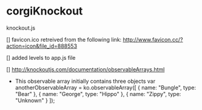 corgiKnockout
============================

<!-- Written by Kenneth P. Chang -->

knockout.js

[] favicon.ico retreived from the following link:
http://www.favicon.cc/?action=icon&file_id=888553

[] added levels to app.js file

[] http://knockoutjs.com/documentation/observableArrays.html
- This observable array initially contains three objects
var anotherObservableArray = ko.observableArray([
    { name: "Bungle", type: "Bear" },
    { name: "George", type: "Hippo" },
    { name: "Zippy", type: "Unknown" }
]);

